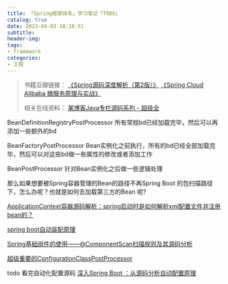 ```yaml
---
title: 「Spring框架体系」学习笔记「TODO」
catalog: true
date: 2023-04-03 18:18:51
subtitle:
header-img:
tags:
- framework
categories:
- 工程
---
```


> 书籍豆瓣链接：
> [《Spring源码深度解析（第2版）》](https://book.douban.com/subject/30452948/)
> [《Spring Cloud Alibaba 微服务原理与实战》](https://book.douban.com/subject/35041576/)
> 
> 相关在线资料：
> [某博客Java专栏源码系列 - 超级全](https://blog.csdn.net/aqin1012/article/details/124325005)


BeanDefinitionRegistryPostProcessor
所有常规bd已经加载完毕，然后可以再添加一些额外的bd

BeanFactoryPostProcessor
Bean实例化之前执行，所有的bd已经全部加载完毕，然后可以对这些bd做一些属性的修改或者添加工作

BeanPostProcessor
针对Bean实例化之后做一些逻辑处理


那么如果想要被Spring容器管理的Bean的路径不再Spring Boot 的包扫描路径下，怎么办呢？也就是如何去加载第三方的Bean 呢?

[ApplicationContext容器源码解析：spring启动时是如何解析xml配置文件并注册bean的？](https://zhuanlan.zhihu.com/p/358803204)

[spring boot自动装配原理](https://zhuanlan.zhihu.com/p/503007698)

[Spring基础组件的使用——@ComponentScan扫描规则及其源码分析](https://blog.csdn.net/qq_27610647/article/details/115704426)

[超级重要的ConfigurationClassPostProcessor](https://blog.csdn.net/aqin1012/article/details/126053792)

todo 看完自动化配置源码
[深入Spring Boot ：从源码分析自动配置原理](https://zhuanlan.zhihu.com/p/559705017)
